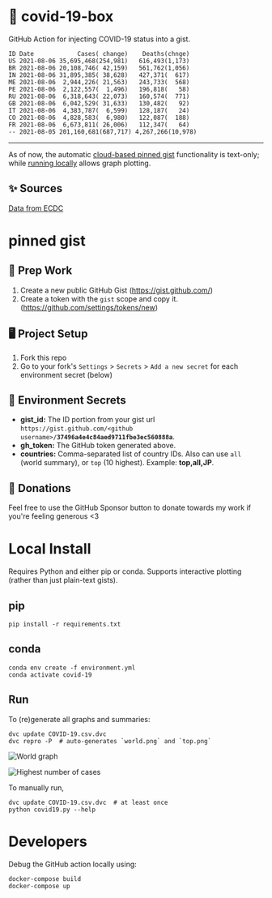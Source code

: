 # 🏥 covid-19-box

GitHub Action for injecting COVID-19 status into a gist.

```
ID Date            Cases( change)    Deaths(chnge)
US 2021-08-06 35,695,468(254,981)   616,493(1,173)
BR 2021-08-06 20,108,746( 42,159)   561,762(1,056)
IN 2021-08-06 31,895,385( 38,628)   427,371(  617)
ME 2021-08-06  2,944,226( 21,563)   243,733(  568)
PE 2021-08-06  2,122,557(  1,496)   196,818(   58)
RU 2021-08-06  6,318,643( 22,073)   160,574(  771)
GB 2021-08-06  6,042,529( 31,633)   130,482(   92)
IT 2021-08-06  4,383,787(  6,599)   128,187(   24)
CO 2021-08-06  4,828,583(  6,980)   122,087(  188)
FR 2021-08-06  6,673,811( 26,006)   112,347(   64)
-- 2021-08-05 201,160,681(687,717) 4,267,266(10,978)
```

---

As of now, the automatic [cloud-based pinned gist](#pinned-gist) functionality is text-only;
while [running locally](#local-install) allows graph plotting.

## ✨ Sources

[Data from ECDC](https://www.ecdc.europa.eu/en/publications-data/download-todays-data-geographic-distribution-covid-19-cases-worldwide)

# pinned gist

## 🎒 Prep Work
1. Create a new public GitHub Gist (https://gist.github.com/)
1. Create a token with the `gist` scope and copy it. (https://github.com/settings/tokens/new)

## 🖥 Project Setup
1. Fork this repo
1. Go to your fork's `Settings` > `Secrets` > `Add a new secret` for each environment secret (below)

## 🤫 Environment Secrets
- **gist_id:** The ID portion from your gist url `https://gist.github.com/<github username>/`**`37496a4e4c84aed9711fbe3ec560888a`**.
- **gh_token:** The GitHub token generated above.
- **countries:** Comma-separated list of country IDs. Also can use `all` (world summary), or `top` (10 highest). Example: **top,all,JP**.

## 💸 Donations

Feel free to use the GitHub Sponsor button to donate towards my work if you're feeling generous <3

# Local Install

Requires Python and either pip or conda. Supports interactive plotting (rather than just plain-text gists).

## pip

```
pip install -r requirements.txt
```

## conda

```
conda env create -f environment.yml
conda activate covid-19
```

## Run

To (re)generate all graphs and summaries:

```
dvc update COVID-19.csv.dvc
dvc repro -P  # auto-generates `world.png` and `top.png`
```

![World graph](world.png)

![Highest number of cases](top.png)

To manually run,

```
dvc update COVID-19.csv.dvc  # at least once
python covid19.py --help
```

# Developers

Debug the GitHub action locally using:

```
docker-compose build
docker-compose up
```
